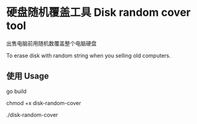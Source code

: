 # 硬盘随机覆盖工具 Disk random cover tool

出售电脑前用随机数覆盖整个电脑硬盘

To erase disk with random string when you selling old computers.

## 使用 Usage

go build

chmod +x disk-random-cover

./disk-random-cover